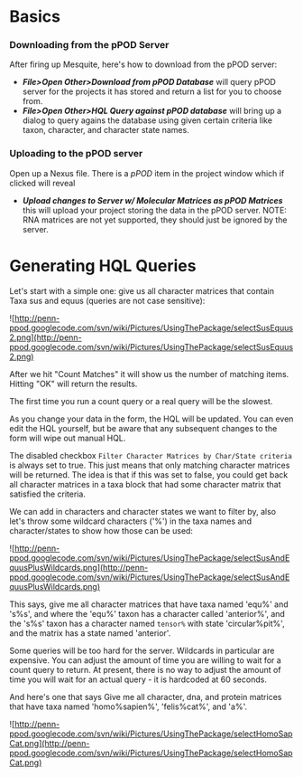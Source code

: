 # Basics #

### Downloading from the pPOD Server ###

After firing up Mesquite, here's how to download from the pPOD server:

  * **_File>Open Other>Download from pPOD Database_** will query pPOD server for the projects it has stored and return a list for you to choose from.
  * **_File>Open Other>HQL Query against pPOD database_** will bring up a dialog to query agains the database using given certain criteria like taxon, character, and character state names.

### Uploading to the pPOD server ###

Open up a Nexus file. There is a _pPOD_ item in the project window which if clicked will reveal
  * **_Upload changes to Server w/ Molecular Matrices as pPOD Matrices_** this will upload your project storing the data in the pPOD server. NOTE: RNA matrices are not yet supported, they should just be ignored by the server.


# Generating HQL Queries #

Let's start with a simple one: give us all character matrices that contain Taxa sus and equus (queries are not case sensitive):

![http://penn-ppod.googlecode.com/svn/wiki/Pictures/UsingThePackage/selectSusEquus2.png](http://penn-ppod.googlecode.com/svn/wiki/Pictures/UsingThePackage/selectSusEquus2.png)

After we hit "Count Matches" it will show us the number of matching items. Hitting "OK" will return the results.

The first time you run a count query or a real query will be the slowest.

As you change your data in the form, the HQL will be updated. You can even edit the HQL yourself, but be aware that any subsequent changes to the form will wipe out manual HQL.

The disabled checkbox `Filter Character Matrices by Char/State criteria` is always set to true. This just means that only matching character matrices will be returned. The idea is that if this was set to false, you could get back all character matrices in a taxa block that had some character matrix that satisfied the criteria.

We can add in characters and character states we want to filter by, also let's throw some wildcard characters ('%') in the taxa names and character/states to show how those can be used:

![http://penn-ppod.googlecode.com/svn/wiki/Pictures/UsingThePackage/selectSusAndEquusPlusWildcards.png](http://penn-ppod.googlecode.com/svn/wiki/Pictures/UsingThePackage/selectSusAndEquusPlusWildcards.png)

This says, give me all character matrices that have taxa named 'equ%' and 's%s', and where the 'equ%' taxon has a character called 'anterior%', and the 's%s' taxon has a character named `tensor%` with state 'circular%pit%', and the matrix has a state named 'anterior'.

Some queries will be too hard for the server. Wildcards in particular are expensive. You can adjust the amount of time you are willing to wait for a count query to return. At present, there is no way to adjust the amount of time you will wait for an actual query - it is hardcoded at 60 seconds.

And here's one that says Give me all character, dna, and protein matrices that have taxa named 'homo%sapien%', 'felis%cat%', and 'a%'.

![http://penn-ppod.googlecode.com/svn/wiki/Pictures/UsingThePackage/selectHomoSapCat.png](http://penn-ppod.googlecode.com/svn/wiki/Pictures/UsingThePackage/selectHomoSapCat.png)